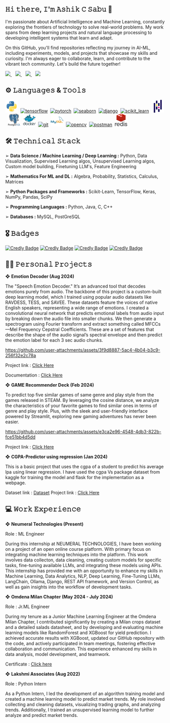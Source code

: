 ## 𝙷𝚒 𝚝𝚑𝚎𝚛𝚎, 𝙸'𝚖 𝙰𝚜𝚑𝚒𝚔 𝙲 𝚂𝚊𝚋𝚞 🖖
I'm passionate about Artificial Intelligence and Machine Learning, constantly exploring the frontiers of technology to solve real-world problems. My work spans from deep learning projects and natural language processing to developing intelligent systems that learn and adapt.

On this GitHub, you'll find repositories reflecting my journey in AI-ML, including experiments, models, and projects that showcase my skills and curiosity. I'm always eager to collaborate, learn, and contribute to the vibrant tech community. Let's build the future together!

<p align="left">
    <a href="https://katherineoelsner.com/" target="_blank">
        <img src="https://img.shields.io/badge/my_portfolio-000?style=for-the-badge&logo=ko-fi&logoColor=white" height="30">
    </a>
    &nbsp;&nbsp;
    <a href="https://www.linkedin.com/" target="_blank">
        <img src="https://img.shields.io/badge/linkedin-0A66C2?style=for-the-badge&logo=linkedin&logoColor=white" height="30">
    </a>
    &nbsp;&nbsp;
    <a href="https://twitter.com/" target="_blank">
        <img src="https://img.shields.io/badge/twitter-1DA1F2?style=for-the-badge&logo=twitter&logoColor=white" height="30">
    </a>
    &nbsp;&nbsp;
    <img src="https://komarev.com/ghpvc/?username=Ashikcsabu&style=for-the-badge&color=blueviolet" height="30">
</p>

## ⚙️  𝙻𝚊𝚗𝚐𝚞𝚊𝚐𝚎𝚜 & 𝚃𝚘𝚘𝚕𝚜
<p align="left">
  <a href="https://www.python.org" target="_blank" rel="noreferrer"><img src="https://raw.githubusercontent.com/devicons/devicon/master/icons/python/python-original.svg" alt="python" width="40" height="40"/></a>&nbsp;&nbsp;<a href="https://www.tensorflow.org" target="_blank" rel="noreferrer"><img src="https://www.vectorlogo.zone/logos/tensorflow/tensorflow-icon.svg" alt="tensorflow" width="40" height="40"/></a>&nbsp;&nbsp;<a href="https://pytorch.org/" target="_blank" rel="noreferrer"><img src="https://www.vectorlogo.zone/logos/pytorch/pytorch-icon.svg" alt="pytorch" width="40" height="40"/></a>&nbsp;&nbsp;<a href="https://seaborn.pydata.org/" target="_blank" rel="noreferrer"><img src="https://seaborn.pydata.org/_images/logo-mark-lightbg.svg" alt="seaborn" width="40" height="40"/></a>&nbsp;&nbsp;<a href="https://www.djangoproject.com/" target="_blank" rel="noreferrer"><img src="https://cdn.worldvectorlogo.com/logos/django.svg" alt="django" width="40" height="40"/></a>&nbsp;&nbsp;<a href="https://scikit-learn.org/" target="_blank" rel="noreferrer"><img src="https://upload.wikimedia.org/wikipedia/commons/0/05/Scikit_learn_logo_small.svg" alt="scikit_learn" width="40" height="40"/></a>&nbsp;&nbsp;<a href="https://pandas.pydata.org/" target="_blank" rel="noreferrer"><img src="https://raw.githubusercontent.com/devicons/devicon/2ae2a900d2f041da66e950e4d48052658d850630/icons/pandas/pandas-original.svg" alt="pandas" width="40" height="40"/></a>&nbsp;&nbsp;<a href="https://www.postgresql.org" target="_blank" rel="noreferrer"><img src="https://raw.githubusercontent.com/devicons/devicon/master/icons/postgresql/postgresql-original-wordmark.svg" alt="postgresql" width="40" height="40"/></a>&nbsp;&nbsp;<a href="https://www.docker.com/" target="_blank" rel="noreferrer"><img src="https://raw.githubusercontent.com/devicons/devicon/master/icons/docker/docker-original-wordmark.svg" alt="docker" width="40" height="40"/></a>&nbsp;&nbsp;<a href="https://git-scm.com/" target="_blank" rel="noreferrer"><img src="https://www.vectorlogo.zone/logos/git-scm/git-scm-icon.svg" alt="git" width="40" height="40"/></a>&nbsp;&nbsp;<a href="https://www.mysql.com/" target="_blank" rel="noreferrer"><img src="https://raw.githubusercontent.com/devicons/devicon/master/icons/mysql/mysql-original-wordmark.svg" alt="mysql" width="40" height="40"/></a>&nbsp;&nbsp;<a href="https://opencv.org/" target="_blank" rel="noreferrer"><img src="https://www.vectorlogo.zone/logos/opencv/opencv-icon.svg" alt="opencv" width="40" height="40"/></a>&nbsp;&nbsp;<a href="https://postman.com" target="_blank" rel="noreferrer"><img src="https://www.vectorlogo.zone/logos/getpostman/getpostman-icon.svg" alt="postman" width="40" height="40"/></a>&nbsp;&nbsp;<a href="https://redis.io" target="_blank" rel="noreferrer"><img src="https://raw.githubusercontent.com/devicons/devicon/master/icons/redis/redis-original-wordmark.svg" alt="redis" width="40" height="40"/></a>
</p>

## 🛠  𝚃𝚎𝚌𝚑𝚗𝚒𝚌𝚊𝚕 𝚂𝚝𝚊𝚌𝚔
➢ **Data Science / Machine Learning / Deep Learning :**
Python, Data Visualization, Supervised Learning algos, 
Unsupervised Learning algos, Custom model building, Finetuning LLM's, Feature Engineering

➢ **Mathematics For ML and DL :** Algebra, Probability, 
Statistics, Calculus, Matrices 

➢ **Python Packages and Frameworks :** Scikit-Learn, 
TensorFlow, Keras, NumPy, Pandas, SciPy 

➢ **Programming Languages :** Python, Java, C, C++ 

➢ **Databases :** MySQL, PostGreSQL

## 🎖️ 𝙱𝚊𝚍𝚐𝚎𝚜
<p align="left">
  <a href="https://www.credly.com/badges/90bbf965-c470-49a2-ae2f-1e61c44c8d63/public_url" target="_blank"><img src="https://github.com/user-attachments/assets/d068246b-5b02-4ac4-a055-f1cd00fb00fb" alt="Credly Badge" width="100" height="100"/></a>&nbsp;<a href="https://www.credly.com/badges/4faf6109-f31f-4e1c-906b-bf67ec621ec5/public_url" target="_blank"><img src="https://github.com/user-attachments/assets/5ace1412-af23-44d6-96ba-3d535385546e" alt="Credly Badge" width="100" height="100"/></a>&nbsp;<a href="https://www.credly.com/badges/b795c439-e1fa-483e-8cb4-50c6fbed11af/public_url" target="_blank"><img src="https://github.com/user-attachments/assets/7f8c7757-4305-48f1-a23e-9a5b2e4964aa" alt="Credly Badge" width="100" height="100"/></a>&nbsp;<a href="https://www.credly.com/badges/d108b41b-528e-4199-b08b-157c5b302bde/public_url" target="_blank"><img src="https://github.com/user-attachments/assets/7969e530-744b-4511-8e69-9437a40829f2" alt="Credly Badge" width="100" height="100"/></a>
</p>

## 🧑‍💻 𝙿𝚎𝚛𝚜𝚘𝚗𝚊𝚕 𝙿𝚛𝚘𝚓𝚎𝚌𝚝𝚜

❖  **Emotion Decoder (Aug 2024)** 
   <p>The "Speech Emotion Decoder." It’s an advanced tool that decodes emotions purely from audio. The backbone of this project is a custom-built deep learning model, which I trained using popular audio datasets like RAVDESS, TESS, and SAVEE. These datasets feature the voices of native English speakers, representing a wide range of emotions. I created a convolutional neural network that predicts emotional labels from audio input by breaking down the audio file into smaller chunks. We then generate a spectrogram using Fourier transform and extract something called MFCCs—Mel Frequency Cepstral Coefficients. These are a set of features that describe the shape of the audio signal’s spectral envelope and then predict the emotion label for each 3 sec audio chunks.</p>

   
https://github.com/user-attachments/assets/3f9d8887-5ac4-4b04-b3c9-256f32e2c78a

Project link : [Click Here](https://github.com/Ashikcsabu/Emotion_decoder)

Documentation : [Click Here](https://ashikcsabu.github.io/Emotion_decoder_guide/)

❖  **GAME Recommender Deck (Feb 2024)** 
    <p>To predict top five similar games of same genre and play style from the games released in STEAM. By leveraging the cosine distance, we analyze the characteristics of your favorite games to find similar ones in terms of genre and play style. Plus, with the sleek and user-friendly interface powered by Streamlit, exploring new gaming adventures has never been easier.</p>
    
    
https://github.com/user-attachments/assets/e3ca2e96-4548-4db3-822b-fce51bb4d5dd

Project link : [Click Here](https://github.com/Ashikcsabu/GAME-recommender-ACS)


❖  **CGPA-Predictor using regression (Jan 2024)**
   <p>This is a basic project that uses the cgpa of a student to predict his average lpa using linear regression. I have used the cgpa Vs package dataset from kaggle for training the model and flask for the implementation as a webpage.</p>
   
  Dataset link : [Dataset](https://www.kaggle.com/datasets/parvmodi/cgpa-vs-package-in-lpa)
  Project link : [Click Here](https://github.com/Ashikcsabu/Ashikcsabu/tree/main/CGPA_PREDICTOR)

## 💻 𝚆𝚘𝚛𝚔 𝙴𝚡𝚙𝚎𝚛𝚒𝚎𝚗𝚌𝚎

❖  **Neumeral Technologies (Present)**

Role : ML Engineer

During this internship at NEUMERAL TECHNOLOGIES, I have been working on a project of an open online course platform. With primary focus on integrating machine learning techniques into the platform. This work involves data collecton, data cleaning, creating custom models for specific tasks, fine-tuning available LLMs, and integrating these models using APIs. This internship has provided me with an opportunity to enhance my skills in Machine Learning, Data Analytics, NLP, Deep Learning, Fine-Tuning LLMs, LangChain, Ollama, Django, REST API framework, and Version Control, as well as gain insights into the workflow of development tasks.

❖  **Omdena Milan Chapter (May 2024 - July 2024)**

Role : Jr.ML Engineer

During my tenure as a Junior Machine Learning Engineer at the Omdena Milan Chapter, I contributed significantly by creating a Milan crops dataset and a detailed salads datasheet, and by developing and evaluating machine learning models like RandomForest and XGBoost for yield prediction. I achieved accurate results with XGBoost, updated our GitHub repository with the code, and actively participated in team meetings, fostering effective collaboration and communication. This experience enhanced my skills in data analysis, model development, and teamwork.

Certificate : [Click here](https://confirm.omdena.com/LC6vpny)

❖  **Lakshmi Associates (Aug 2022)**

Role : Python Intern 

As a Python Intern, I led the development of an algorithm training model and created a machine learning model to predict market trends. My role involved collecting and cleaning datasets, visualizing trading graphs, and analyzing trends. Additionally, I trained an unsupervised learning model to further analyze and predict market trends.
